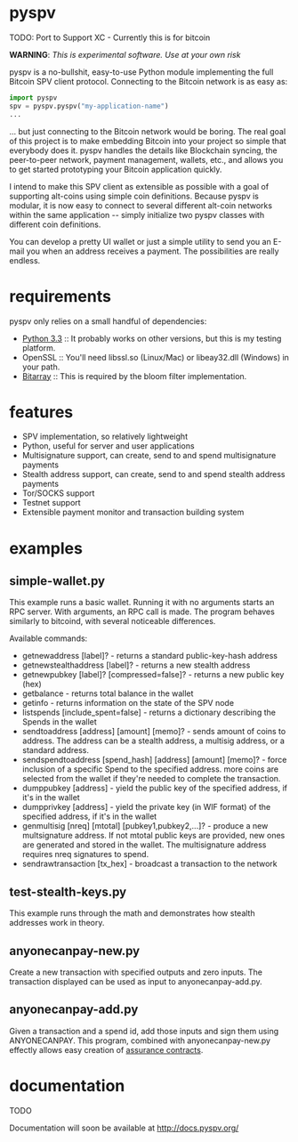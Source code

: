 pyspv
=====

TODO: Port to Support XC - Currently this is for bitcoin

__WARNING__: *This is experimental software. Use at your own risk*

pyspv is a no-bullshit, easy-to-use Python module implementing the full Bitcoin
SPV client protocol.  Connecting to the Bitcoin network is as easy as:

```python
import pyspv
spv = pyspv.pyspv("my-application-name")
...
```

... but just connecting to the Bitcoin network would be boring.  The real goal
of this project is to make embedding Bitcoin into your project so simple that
everybody does it.  pyspv handles the details like Blockchain syncing, the
peer-to-peer network, payment management, wallets, etc., and allows you to get
started prototyping your Bitcoin application quickly.

I intend to make this SPV client as extensible as possible with a goal of
supporting alt-coins using simple coin definitions.  Because pyspv is modular,
it is now easy to connect to several different alt-coin networks within the
same application -- simply initialize two pyspv classes with different coin
definitions.

You can develop a pretty UI wallet or just a simple utility to send you an
E-mail you when an address receives a payment. The possibilities are really
endless.

requirements
============

pyspv only relies on a small handful of dependencies:

* [Python 3.3](http://www.python.org/) :: It probably works on other versions, but this is my testing platform.
* OpenSSL :: You'll need libssl.so (Linux/Mac) or libeay32.dll (Windows) in your path.
* [Bitarray](https://pypi.python.org/pypi/bitarray/) :: This is required by the bloom filter implementation.

features
========

* SPV implementation, so relatively lightweight
* Python, useful for server and user applications
* Multisignature support, can create, send to and spend multisignature payments
* Stealth address support, can create, send to and spend stealth address payments
* Tor/SOCKS support
* Testnet support
* Extensible payment monitor and transaction building system

examples
========

simple-wallet.py
----------------

This example runs a basic wallet.  Running it with no arguments starts an RPC
server.  With arguments, an RPC call is made.  The program behaves similarly to
bitcoind, with several noticeable differences.

Available commands:

* getnewaddress \[label\]? - returns a standard public-key-hash address
* getnewstealthaddress \[label\]? - returns a new stealth address
* getnewpubkey \[label\]? \[compressed=false\]? - returns a new public key (hex)
* getbalance - returns total balance in the wallet
* getinfo - returns information on the state of the SPV node
* listspends \[include\_spent=false\] - returns a dictionary describing the Spends in the wallet
* sendtoaddress \[address\] \[amount\] \[memo\]? - sends amount of coins to address. The address can be a stealth address, a multisig address, or a standard address.
* sendspendtoaddress \[spend\_hash\] \[address\] \[amount\] \[memo\]? - force inclusion of a specific Spend to the specified address. more coins are selected from the wallet if they're needed to complete the transaction.
* dumppubkey \[address\] - yield the public key of the specified address, if it's in the wallet
* dumpprivkey \[address\] - yield the private key (in WIF format) of the specified address, if it's in the wallet
* genmultisig \[nreq\] \[mtotal\] \[pubkey1,pubkey2,...\]? - produce a new multsignature address. If not mtotal public keys are provided, new ones are generated and stored in the wallet. The multisignature address requires nreq signatures to spend.
* sendrawtransaction \[tx\_hex\] - broadcast a transaction to the network

test-stealth-keys.py
--------------------

This example runs through the math and demonstrates how stealth addresses work in theory.  

anyonecanpay-new.py
-------------------

Create a new transaction with specified outputs and zero inputs.  The transaction displayed can be used as input to anyonecanpay-add.py.

anyonecanpay-add.py
-------------------

Given a transaction and a spend id, add those inputs and sign them using ANYONECANPAY.  This program, combined with anyonecanpay-new.py
effectly allows easy creation of [assurance contracts](https://en.bitcoin.it/wiki/Contracts#Example_3:_Assurance_contracts).

documentation
=============

TODO

Documentation will soon be available at http://docs.pyspv.org/

